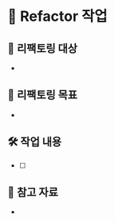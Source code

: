 # 🔨 Refactor 작업

## 🔄 리팩토링 대상
<!-- 리팩토링이 필요한 코드나 모듈에 대해 작성해 주세요. -->
- 

## 🎯 리팩토링 목표
<!-- 리팩토링의 목적과 기대하는 결과를 적어주세요. -->
- 

## 🛠 작업 내용
<!-- 리팩토링 시 해야 할 작업을 체크리스트 형태로 작성해 주세요. -->
- [ ] 

## 📎 참고 자료
<!-- 참고할 문서나 자료가 있다면 작성해 주세요. -->
-